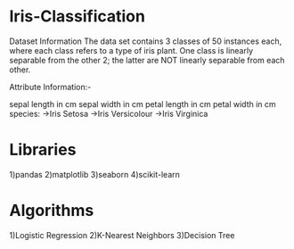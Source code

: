 # Iris-Classification
Dataset Information
The data set contains 3 classes of 50 instances each, where each class refers to a type of iris plant. One class is linearly separable from the other 2; the latter are NOT linearly separable from each other.

Attribute Information:-

sepal length in cm
sepal width in cm
petal length in cm
petal width in cm
species: 
->Iris Setosa 
->Iris Versicolour 
->Iris Virginica

# Libraries
1)pandas
2)matplotlib
3)seaborn
4)scikit-learn

# Algorithms
1)Logistic Regression
2)K-Nearest Neighbors
3)Decision Tree
